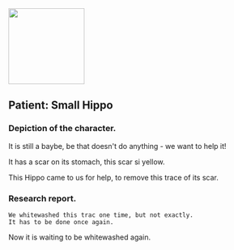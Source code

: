 <img src="https://itekus009.github.io/WAClinic/images/WAClinic.png" width="150">

## Patient: Small Hippo

### Depiction of the character.

It is still a baybe, be that doesn't do anything - we want to help it!

It has a scar on its stomach, this scar si yellow. 

This Hippo came to us for help, to remove this trace of its scar.

### Research report.

```
We whitewashed this trac one time, but not exactly.
It has to be done once again.

```

Now it is waiting to be whitewashed again.
